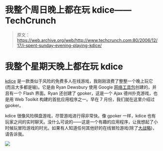 # 我整个周日晚上都在玩 kdice——TechCrunch

> 原文：<https://web.archive.org/web/http://www.techcrunch.com:80/2006/12/17/i-spent-sunday-evening-playing-kdice/>

# 我整个星期天晚上都在玩 kdice

 [](https://web.archive.org/web/20211206052922/http://www.kdice.com/) [kdice](https://web.archive.org/web/20211206052922/http://kdice.com/) 是一款类似于风险的免费多人在线游戏，我刚刚浪费了整整一个晚上玩它(而且大多都是输)。它是由 Ryan Dewsbury 使用 Google [网络工具包](https://web.archive.org/web/20211206052922/http://code.google.com/webtoolkit/)创建的，并且有一个 Flash 界面。Ryan 还创建了 gpoker，这是一个 Ajax 德州扑克游戏，也是用 Web Toolkit 构建的首批应用程序之一。早在 7 月份，我们就在这里介绍过 gpoker。

kdice 很像风险棋盘游戏，尽管游戏进行得非常快。像 gpoker 一样，kdice 也有玩家之间的实时聊天。没什么可说的——这是一个有趣的应用程序，让我想起了小时候玩冒险游戏的时光。如果有人知道任何其他好的在线冒险游戏(除了[大战略](https://web.archive.org/web/20211206052922/http://denizengames.com/grandstrategy/login.faces))，请告诉我。

![](img/7a1fe0386d91f128e3ede7d2bc43725c.png)
